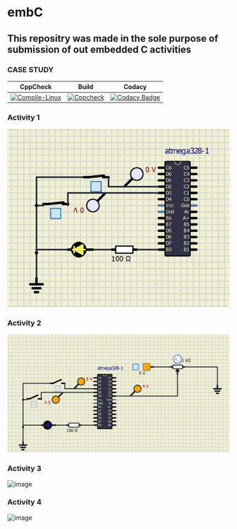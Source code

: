 # embC 

## This repositry was made in the sole purpose of submission of out embedded C activities

### CASE STUDY

|CppCheck                   |      Build                |     Codacy     |                                       
|--------                   |-------------------------- |-------         |
|[![Compile-Linux](https://github.com/pavanyadav007/Emd_C/actions/workflows/Compile.yml/badge.svg)](https://github.com/pavanyadav007/Emd_C/actions/workflows/Compile.yml)|[![Cppcheck](https://github.com/pavanyadav007/Emd_C/actions/workflows/CodeQulaity.yml/badge.svg)](https://github.com/pavanyadav007/Emd_C/actions/workflows/CodeQulaity.yml)|[![Codacy Badge](https://app.codacy.com/project/badge/Grade/a3ce929d5764402c9845291b0b054f25)](https://www.codacy.com/gh/pavanyadav007/Emd_C/dashboard?utm_source=github.com&amp;utm_medium=referral&amp;utm_content=pavanyadav007/Emd_C&amp;utm_campaign=Badge_Grade)|


### Activity 1
![image](https://github.com/pavanyadav007/Emd_C/blob/main/simulation/Activity_1.png)

### Activity 2

![image](https://github.com/pavanyadav007/Emd_C/blob/main/simulation/activity_2.png)

### Activity 3

![image](https://user-images.githubusercontent.com/80807460/116397080-c36e6800-a843-11eb-9dfd-859f93b1dd28.png)

### Activity 4
![image](https://user-images.githubusercontent.com/80807460/116504318-a1bdc100-a8d5-11eb-9878-0553ea923c6a.png)
